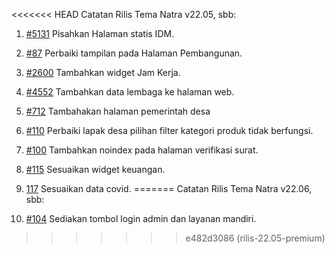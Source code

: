 <<<<<<< HEAD
Catatan Rilis Tema Natra v22.05, sbb:

1. [#5131](https://github.com/OpenSID/OpenSID/issues/5131) Pisahkan Halaman statis IDM.
2. [#87](https://github.com/OpenSID/tema-natra/issues/87) Perbaiki tampilan pada Halaman Pembangunan.
3. [#2600](https://github.com/OpenSID/OpenSID/issues/2600) Tambahkan widget Jam Kerja.
4. [#4552](https://github.com/OpenSID/OpenSID/issues/4552) Tambahkan data lembaga ke halaman web.
5. [#712](https://github.com/OpenSID/OpenSID/issues/712) Tambahakan halaman pemerintah desa
6. [#110](https://github.com/OpenSID/tema-natra/issues/110) Perbaiki lapak desa pilihan filter kategori produk tidak berfungsi.
7. [#100](https://github.com/OpenSID/tema-natra/issues/100) Tambahkan noindex pada halaman verifikasi surat.
8. [#115](https://github.com/OpenSID/tema-natra/issues/115) Sesuaikan widget keuangan.
9. [117](https://github.com/OpenSID/tema-natra/issues/117) Sesuaikan data covid.
=======
Catatan Rilis Tema Natra v22.06, sbb:

1. [#104](https://github.com/OpenSID/tema-natra/issues/104) Sediakan tombol login admin dan layanan mandiri.
>>>>>>> e482d3086 (rilis-22.05-premium)
